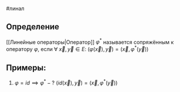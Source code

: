 #линал 
## Определение
[[Линейные операторы|Оператор]] $\varphi^{*}$ называется сопряжённым к оператору $\varphi$, если $\forall \ \vec{x}, \vec{y} \in E: \ (\varphi(\vec{x}), \vec{y}) = (\vec{x}, \varphi^{*}(\vec{y}))$
## Примеры:
1. $\varphi = id \implies \varphi^{*} - ?$
	$(id(\vec{x}), \vec{y}) = (\vec{x}, \varphi^{*}(\vec{y}))$